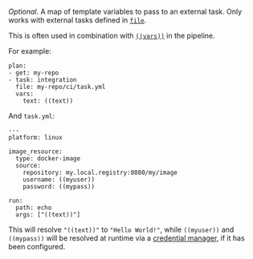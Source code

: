 *Optional*. A map of template variables to pass to an external task. Only works with external tasks defined in [`file`](https://concourse-ci.org/task-step.html#task-step-file).

This is often used in combination with [`((vars))`](https://concourse-ci.org/setting-pipelines.html#pipeline-vars) in the pipeline.

For example:

```
plan:
- get: my-repo
- task: integration
  file: my-repo/ci/task.yml
  vars:
    text: ((text))
```

And `task.yml`:

```
---
platform: linux

image_resource:
  type: docker-image
  source:
    repository: my.local.registry:8080/my/image
    username: ((myuser))
    password: ((mypass))

run:
  path: echo
  args: ["((text))"]
```

This will resolve `"((text))"` to `"Hello World!"`, while `((myuser))` and `((mypass))` will be resolved at runtime via a [credential manager](https://concourse-ci.org/creds.html), if it has been configured.

